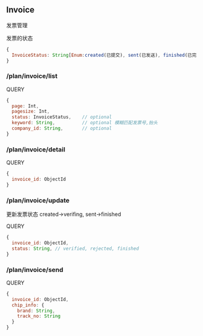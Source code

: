 
## Invoice

发票管理

发票的状态

```javascript
{
  InvoiceStatus: String[Enum:created(已提交), sent(已发送), finished(已完成), verifing(处理中), cancelled(已取消)]
}
```

### /plan/invoice/list

QUERY
```javascript
{
  page: Int,
  pagesize: Int,
  status: InvoiceStatus,    // optional
  keyword: String,          // optional 模糊匹配发票号,抬头
  company_id: String,       // optional
}
```

### /plan/invoice/detail

QUERY
```javascript
{
  invoice_id: ObjectId
}
```

### /plan/invoice/update

更新发票状态
created->verifing, sent->finished

QUERY
```javascript
{
  invoice_id: ObjectId,
  status: String, // verified, rejected, finished
}
```

### /plan/invoice/send

QUERY
```javascript
{
  invoice_id: ObjectId,
  chip_info: {
    brand: String,
    track_no: String
  }
}
```
